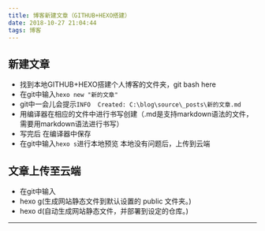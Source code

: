 ```yaml
---
title: 博客新建文章（GITHUB+HEXO搭建）
date: 2018-10-27 21:04:44
tags: 博客
---
```

## 新建文章
<!--more-->
- 找到本地GITHUB+HEXO搭建个人博客的文件夹，git bash here
- 在git中输入`hexo new "新的文章"`
- git中一会儿会提示`INFO  Created: C:\blog\source\_posts\新的文章.md`
- 用编译器在相应的文件中进行书写创建（.md是支持markdown语法的文件，需要用markdown语法进行书写）
- 写完后 在编译器中保存
- 在git中输入`hexo s`进行本地预览 本地没有问题后，上传到云端
## 文章上传至云端
- 在git中输入
- hexo g(生成网站静态文件到默认设置的 public 文件夹。)
- hexo d(自动生成网站静态文件，并部署到设定的仓库。)
***